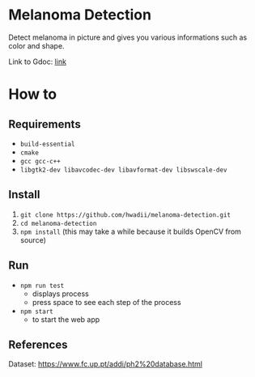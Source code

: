 # Melanoma Detection
Detect melanoma in picture and gives you various informations such as color and shape.

Link to Gdoc: [link](https://docs.google.com/document/d/1WmwyXb3Z-fb1jC1WEcBQJy1lI0hD0EtcaVFFoJR76YM/edit#)
# How to
## Requirements
* `build-essential`
* `cmake`
* `gcc gcc-c++`
* `libgtk2-dev libavcodec-dev libavformat-dev libswscale-dev`

## Install
1. `git clone https://github.com/hwadii/melanoma-detection.git`
2. `cd melanoma-detection`
3. `npm install` (this may take a while because it builds OpenCV from source)

## Run
* `npm run test`
  * displays process
  * press space to see each step of the process
* `npm start`
  * to start the web app

## References
Dataset: https://www.fc.up.pt/addi/ph2%20database.html
